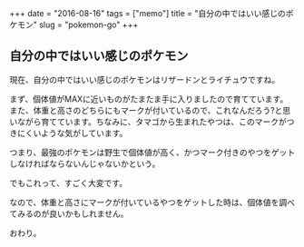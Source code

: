 +++
date = "2016-08-16"
tags =  ["memo"]
title = "自分の中ではいい感じのポケモン"
slug = "pokemon-go"
+++

## 自分の中ではいい感じのポケモン	  

現在、自分の中ではいい感じのポケモンはリザードンとライチュウですね。

まず、個体値がMAXに近いものがたまたま手に入りましたので育てています。また、体重と高さのどちらにもマークが付いているので、これなんだろう?と思いながら育てています。ちなみに、タマゴから生まれたやつは、このマークがつきにくいような気がしています。

つまり、最強のポケモンは野生で個体値が高く、かつマーク付きのやつをゲットしなければならないんじゃないかという。

でもこれって、すごく大変です。

なので、体重と高さにマークが付いているやつをゲットした時は、個体値を調べてみるのが良いかもしれません。

おわり。
	  
